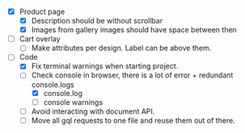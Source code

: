 - [x] Product page
  - [x] Description should be without scrollbar
  - [x] Images from gallery images should have space between then

- [ ] Cart overlay
  - [ ] Make attributes per design. Label can be above them.

- [ ] Code
  - [x] Fix terminal warnings when starting project.
  - [ ] Check console in browser, there is a lot of error + redundant console.logs
    - [x] console.log
    - [ ] console warnings
  - [ ] Avoid interacting with document API.
  - [ ] Move all gql requests to one file and reuse them out of there.
